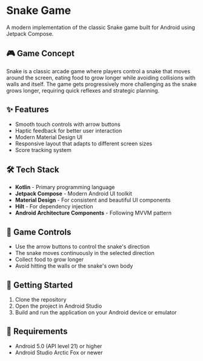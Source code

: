 # Snake Game

A modern implementation of the classic Snake game built for Android using Jetpack Compose.

## 🎮 Game Concept

Snake is a classic arcade game where players control a snake that moves around the screen, eating
food to grow longer while avoiding collisions with walls and itself. The game gets progressively
more challenging as the snake grows longer, requiring quick reflexes and strategic planning.

## ✨ Features

- Smooth touch controls with arrow buttons
- Haptic feedback for better user interaction
- Modern Material Design UI
- Responsive layout that adapts to different screen sizes
- Score tracking system

## 🛠️ Tech Stack

- **Kotlin** - Primary programming language
- **Jetpack Compose** - Modern Android UI toolkit
- **Material Design** - For consistent and beautiful UI components
- **Hilt** - For dependency injection
- **Android Architecture Components** - Following MVVM pattern

## 🎯 Game Controls

- Use the arrow buttons to control the snake's direction
- The snake moves continuously in the selected direction
- Collect food to grow longer
- Avoid hitting the walls or the snake's own body

## 🚀 Getting Started

1. Clone the repository
2. Open the project in Android Studio
3. Build and run the application on your Android device or emulator

## 📱 Requirements

- Android 5.0 (API level 21) or higher
- Android Studio Arctic Fox or newer
